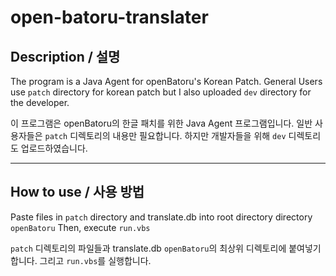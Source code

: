 # open-batoru-translater

## Description / 설명
The program is a Java Agent for openBatoru's Korean Patch.
General Users use `patch` directory for korean patch 
but I also uploaded `dev` directory for the developer.

이 프로그램은 openBatoru의 한글 패치를 위한 Java Agent 프로그램입니다.
일반 사용자들은 `patch` 디렉토리의 내용만 필요합니다.
하지만 개발자들을 위해 `dev` 디렉토리도 업로드하였습니다.

---

## How to use / 사용 방법
Paste files in `patch` directory and translate.db into root directory directory `openBatoru` 
Then, execute `run.vbs`

`patch` 디렉토리의 파일들과 translate.db `openBatoru`의 최상위 디렉토리에 붙여넣기합니다.
그리고 `run.vbs`를 실행합니다.

